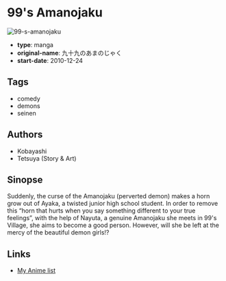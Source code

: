 # 99's Amanojaku

![99-s-amanojaku](https://cdn.myanimelist.net/images/manga/2/44905.jpg)

-   **type**: manga
-   **original-name**: 九十九のあまのじゃく
-   **start-date**: 2010-12-24

## Tags

-   comedy
-   demons
-   seinen

## Authors

-   Kobayashi
-   Tetsuya (Story & Art)

## Sinopse

Suddenly, the curse of the Amanojaku (perverted demon) makes a horn grow out of Ayaka, a twisted junior high school student. In order to remove this “horn that hurts when you say something different to your true feelings”, with the help of Nayuta, a genuine Amanojaku she meets in 99's Village, she aims to become a good person. However, will she be left at the mercy of the beautiful demon girls!?

## Links

-   [My Anime list](https://myanimelist.net/manga/27901/99s_Amanojaku)
